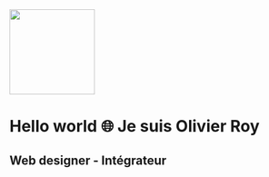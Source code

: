 <img src="https://github.com/Olivieroy/me/blob/main/assets/Logo.png" style="width:150px" align="center">

# Hello world 🌐 Je suis Olivier Roy

## Web designer - Intégrateur
